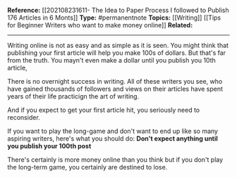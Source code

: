 **Reference:** [[202108231611- The Idea to Paper Process I followed to Publish 176 Articles in 6 Monts]]
**Type:** #permanentnote 
**Topics:** [[Writing]] [[Tips for Beginner Writers who want to make money online]]
**Related:**

----


Writing online is not as easy and as simple as it is seen. You might think that publishing your first article will help you make 100s of dollars. But that's far from the truth. You mayn't even make a dollar until you publish you 10th article,

There is no overnight success in writing. All of these writers you see, who have gained thousands of followers and views on their articles have spent years of their life practicign the art of writing. 

And if you expect to get your first article hit, you seriously need to reconsider. 

If you want to play the long-game and don't want to end up like so many aspiring writers, here's what you should do: **Don't expect anything until you publish your 100th post**

There's certainly is more money online than you think but if you don't play the long-term game, you certainly are destined to lose.


